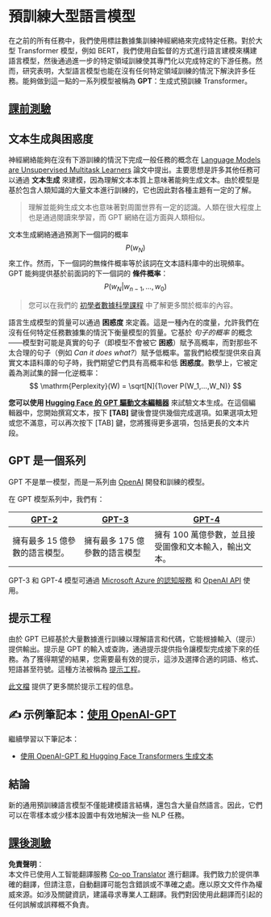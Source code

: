 <!--
CO_OP_TRANSLATOR_METADATA:
{
  "original_hash": "2efbb183384a50f0fc0cde02534d912f",
  "translation_date": "2025-08-24T21:51:00+00:00",
  "source_file": "lessons/5-NLP/20-LangModels/README.md",
  "language_code": "hk"
}
-->
# 預訓練大型語言模型

在之前的所有任務中，我們使用標註數據集訓練神經網絡來完成特定任務。對於大型 Transformer 模型，例如 BERT，我們使用自監督的方式進行語言建模來構建語言模型，然後通過進一步的特定領域訓練使其專門化以完成特定的下游任務。然而，研究表明，大型語言模型也能在沒有任何特定領域訓練的情況下解決許多任務。能夠做到這一點的一系列模型被稱為 **GPT**：生成式預訓練 Transformer。

## [課前測驗](https://ff-quizzes.netlify.app/en/ai/quiz/39)

## 文本生成與困惑度

神經網絡能夠在沒有下游訓練的情況下完成一般任務的概念在 [Language Models are Unsupervised Multitask Learners](https://cdn.openai.com/better-language-models/language_models_are_unsupervised_multitask_learners.pdf) 論文中提出。主要思想是許多其他任務可以通過 **文本生成** 來建模，因為理解文本本質上意味著能夠生成文本。由於模型是基於包含人類知識的大量文本進行訓練的，它也因此對各種主題有一定的了解。

> 理解並能夠生成文本也意味著對周圍世界有一定的認識。人類在很大程度上也是通過閱讀來學習，而 GPT 網絡在這方面與人類相似。

文本生成網絡通過預測下一個詞的概率 $$P(w_N)$$ 來工作。然而，下一個詞的無條件概率等於該詞在文本語料庫中的出現頻率。GPT 能夠提供基於前面詞的下一個詞的 **條件概率**：$$P(w_N | w_{n-1}, ..., w_0)$$

> 您可以在我們的 [初學者數據科學課程](https://github.com/microsoft/Data-Science-For-Beginners/tree/main/1-Introduction/04-stats-and-probability) 中了解更多關於概率的內容。

語言生成模型的質量可以通過 **困惑度** 來定義。這是一種內在的度量，允許我們在沒有任何特定任務數據集的情況下衡量模型的質量。它基於 *句子的概率* 的概念——模型對可能是真實的句子（即模型不會被它 **困惑**）賦予高概率，而對那些不太合理的句子（例如 *Can it does what?*）賦予低概率。當我們給模型提供來自真實文本語料庫的句子時，我們期望它們具有高概率和低 **困惑度**。數學上，它被定義為測試集的歸一化逆概率：
$$
\mathrm{Perplexity}(W) = \sqrt[N]{1\over P(W_1,...,W_N)}
$$ 

**您可以使用 [Hugging Face 的 GPT 驅動文本編輯器](https://transformer.huggingface.co/doc/gpt2-large)** 來試驗文本生成。在這個編輯器中，您開始撰寫文本，按下 **[TAB]** 鍵後會提供幾個完成選項。如果選項太短或您不滿意，可以再次按下 [TAB] 鍵，您將獲得更多選項，包括更長的文本片段。

## GPT 是一個系列

GPT 不是單一模型，而是一系列由 [OpenAI](https://openai.com) 開發和訓練的模型。

在 GPT 模型系列中，我們有：

| [GPT-2](https://huggingface.co/docs/transformers/model_doc/gpt2#openai-gpt2) | [GPT-3](https://openai.com/research/language-models-are-few-shot-learners) | [GPT-4](https://openai.com/gpt-4) |
| -- | -- | -- |
|擁有最多 15 億參數的語言模型。| 擁有最多 175 億參數的語言模型 | 擁有 100 萬億參數，並且接受圖像和文本輸入，輸出文本。 |

GPT-3 和 GPT-4 模型可通過 [Microsoft Azure 的認知服務](https://azure.microsoft.com/en-us/services/cognitive-services/openai-service/#overview?WT.mc_id=academic-77998-cacaste) 和 [OpenAI API](https://openai.com/api/) 使用。

## 提示工程

由於 GPT 已經基於大量數據進行訓練以理解語言和代碼，它能根據輸入（提示）提供輸出。提示是 GPT 的輸入或查詢，通過提示提供指令讓模型完成接下來的任務。為了獲得期望的結果，您需要最有效的提示，這涉及選擇合適的詞語、格式、短語甚至符號。這種方法被稱為 [提示工程](https://learn.microsoft.com/en-us/shows/ai-show/the-basics-of-prompt-engineering-with-azure-openai-service?WT.mc_id=academic-77998-bethanycheum)。

[此文檔](https://learn.microsoft.com/en-us/semantic-kernel/prompt-engineering/?WT.mc_id=academic-77998-bethanycheum) 提供了更多關於提示工程的信息。

## ✍️ 示例筆記本：[使用 OpenAI-GPT](../../../../../lessons/5-NLP/20-LangModels/GPT-PyTorch.ipynb)

繼續學習以下筆記本：

* [使用 OpenAI-GPT 和 Hugging Face Transformers 生成文本](../../../../../lessons/5-NLP/20-LangModels/GPT-PyTorch.ipynb)

## 結論

新的通用預訓練語言模型不僅能建模語言結構，還包含大量自然語言。因此，它們可以在零樣本或少樣本設置中有效地解決一些 NLP 任務。

## [課後測驗](https://ff-quizzes.netlify.app/en/ai/quiz/40)

**免責聲明**：  
本文件已使用人工智能翻譯服務 [Co-op Translator](https://github.com/Azure/co-op-translator) 進行翻譯。我們致力於提供準確的翻譯，但請注意，自動翻譯可能包含錯誤或不準確之處。應以原文文件作為權威來源。如涉及關鍵資訊，建議尋求專業人工翻譯。我們對因使用此翻譯而引起的任何誤解或誤釋概不負責。